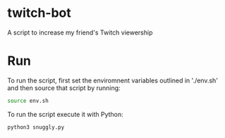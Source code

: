 # twitch-bot
A script to increase my friend's Twitch viewership

# Run
To run the script, first set the enviromnent variables outlined in './env.sh' and then source that script by running:

```bash
source env.sh
```

To run the script execute it with Python:

```bash
python3 snuggly.py
```
